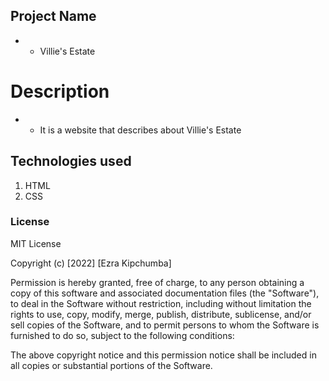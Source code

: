 ## Project Name
* - Villie's Estate


# Description
* - It is a website that describes about Villie's Estate


## Technologies used
1. HTML
2. CSS


### License

MIT License

Copyright (c) [2022] [Ezra Kipchumba]

Permission is hereby granted, free of charge, to any person obtaining a copy
of this software and associated documentation files (the "Software"), to deal
in the Software without restriction, including without limitation the rights
to use, copy, modify, merge, publish, distribute, sublicense, and/or sell
copies of the Software, and to permit persons to whom the Software is
furnished to do so, subject to the following conditions:

The above copyright notice and this permission notice shall be included in all
copies or substantial portions of the Software.

